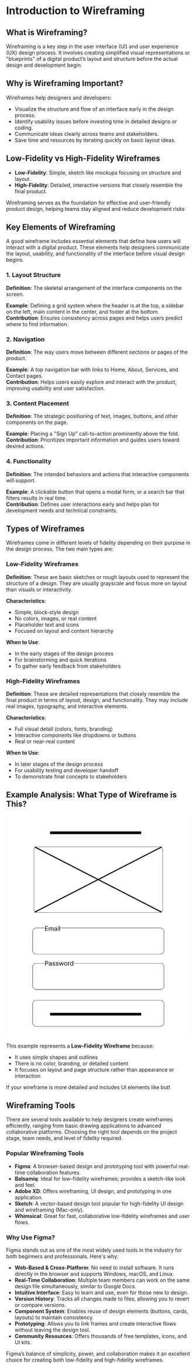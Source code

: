 # Introduction to Wireframing

## What is Wireframing?

Wireframing is a key step in the user interface (UI) and user experience (UX) design process. It involves creating simplified visual representations or "blueprints" of a digital product’s layout and structure before the actual design and development begin.

## Why is Wireframing Important?

Wireframes help designers and developers:
- Visualize the structure and flow of an interface early in the design process.
- Identify usability issues before investing time in detailed designs or coding.
- Communicate ideas clearly across teams and stakeholders.
- Save time and resources by iterating quickly on basic layout ideas.

## Low-Fidelity vs High-Fidelity Wireframes

- **Low-Fidelity**: Simple, sketch like mockups focusing on structure and layout.
- **High-Fidelity**: Detailed, interactive versions that closely resemble the final product.

Wireframing serves as the foundation for effective and user-friendly product design, helping teams stay aligned and reduce development risks

## Key Elements of Wireframing

A good wireframe includes essential elements that define how users will interact with a digital product. These elements help designers communicate the layout, usability, and functionality of the interface before visual design begins.

### 1. Layout Structure

**Definition**: The skeletal arrangement of the interface components on the screen.

**Example**: Defining a grid system where the header is at the top, a sidebar on the left, main content in the center, and footer at the bottom.  
**Contribution**: Ensures consistency across pages and helps users predict where to find information.

### 2. Navigation

**Definition**: The way users move between different sections or pages of the product.

**Example**: A top navigation bar with links to Home, About, Services, and Contact pages.  
**Contribution**: Helps users easily explore and interact with the product, improving usability and user satisfaction.

### 3. Content Placement

**Definition**: The strategic positioning of text, images, buttons, and other components on the page.

**Example**: Placing a "Sign Up" call-to-action prominently above the fold.  
**Contribution**: Prioritizes important information and guides users toward desired actions.

### 4. Functionality

**Definition**: The intended behaviors and actions that interactive components will support.

**Example**: A clickable button that opens a modal form, or a search bar that filters results in real time.  
**Contribution**: Defines user interactions early and helps plan for development needs and technical constraints.

## Types of Wireframes

Wireframes come in different levels of fidelity depending on their purpose in the design process. The two main types are:

### Low-Fidelity Wireframes

**Definition**: These are basic sketches or rough layouts used to represent the structure of a design. They are usually grayscale and focus more on layout than visuals or interactivity.

**Characteristics**:
- Simple, block-style design
- No colors, images, or real content
- Placeholder text and icons
- Focused on layout and content hierarchy

**When to Use**:
- In the early stages of the design process
- For brainstorming and quick iterations
- To gather early feedback from stakeholders

### High-Fidelity Wireframes

**Definition**: These are detailed representations that closely resemble the final product in terms of layout, design, and functionality. They may include real images, typography, and interactive elements.

**Characteristics**:
- Full visual detail (colors, fonts, branding)
- Interactive components like dropdowns or buttons
- Real or near-real content

**When to Use**:
- In later stages of the design process
- For usability testing and developer handoff
- To demonstrate final concepts to stakeholders

## Example Analysis: What Type of Wireframe is This?

![Use Case Wireframe](Login_page.png)

This example represents a **Low-Fidelity Wireframe** because:
- It uses simple shapes and outlines
- There is no color, branding, or detailed content
- It focuses on layout and page structure rather than appearance or interaction

If your wireframe is more detailed and includes UI elements like butt

## Wireframing Tools

There are several tools available to help designers create wireframes efficiently, ranging from basic drawing applications to advanced collaborative platforms. Choosing the right tool depends on the project stage, team needs, and level of fidelity required.

### Popular Wireframing Tools

- **Figma**: A browser-based design and prototyping tool with powerful real-time collaboration features.
- **Balsamiq**: Ideal for low-fidelity wireframes; provides a sketch-like look and feel.
- **Adobe XD**: Offers wireframing, UI design, and prototyping in one application.
- **Sketch**: A vector-based design tool popular for high-fidelity UI design and wireframing (Mac-only).
- **Whimsical**: Great for fast, collaborative low-fidelity wireframes and user flows.

### Why Use Figma?

Figma stands out as one of the most widely used tools in the industry for both beginners and professionals. Here's why:

- **Web-Based & Cross-Platform**: No need to install software. It runs directly in the browser and supports Windows, macOS, and Linux.
- **Real-Time Collaboration**: Multiple team members can work on the same design file simultaneously, similar to Google Docs.
- **Intuitive Interface**: Easy to learn and use, even for those new to design.
- **Version History**: Tracks all changes made to files, allowing you to revert or compare versions.
- **Component System**: Enables reuse of design elements (buttons, cards, layouts) to maintain consistency.
- **Prototyping**: Allows you to link frames and create interactive flows without leaving the design tool.
- **Community Resources**: Offers thousands of free templates, icons, and UI kits.

Figma’s balance of simplicity, power, and collaboration makes it an excellent choice for creating both low-fidelity and high-fidelity wireframes.


